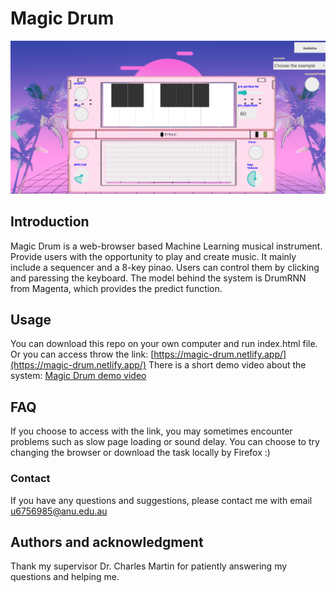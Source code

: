 # Magic Drum

<img src="images/interface.png" width="700px">

## Introduction 
Magic Drum is a web-browser based Machine Learning musical instrument. Provide users with the opportunity to play and create music. It mainly include a sequencer and a 8-key pinao. Users can control them by clicking and paressing the keyboard. The model behind the system is DrumRNN from Magenta, which provides the predict function.


## Usage 
You can download this repo on your own computer and run index.html file.
Or you can access throw the link: [https://magic-drum.netlify.app/](https://magic-drum.netlify.app/)
There is a short demo video about the system: [Magic Drum demo video](https://www.youtube.com/watch?v=cdTD1mYOU3I)

## FAQ 
If you choose to access with the link, you may sometimes encounter problems such as slow page loading or sound delay. You can choose to try changing the browser or download the task locally by Firefox :)

### Contact 
If you have any questions and suggestions, please contact me with email u6756985@anu.edu.au

## Authors and acknowledgment 
Thank my supervisor Dr. Charles Martin for patiently answering my questions and helping me.

